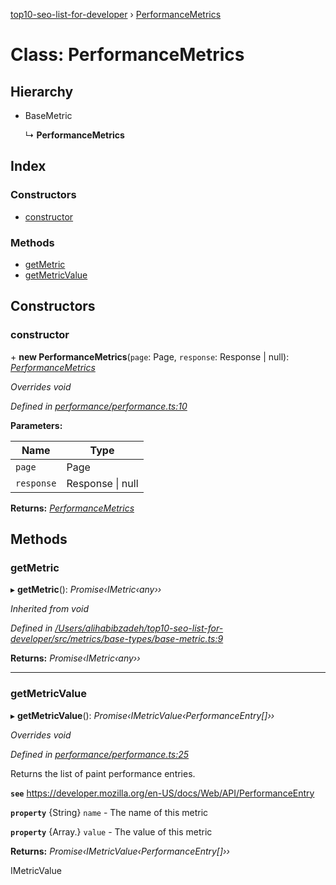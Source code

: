 [top10-seo-list-for-developer](../README.md) › [PerformanceMetrics](performancemetrics.md)

# Class: PerformanceMetrics

## Hierarchy

* BaseMetric

  ↳ **PerformanceMetrics**

## Index

### Constructors

* [constructor](performancemetrics.md#constructor)

### Methods

* [getMetric](performancemetrics.md#getmetric)
* [getMetricValue](performancemetrics.md#getmetricvalue)

## Constructors

###  constructor

\+ **new PerformanceMetrics**(`page`: Page, `response`: Response | null): *[PerformanceMetrics](performancemetrics.md)*

*Overrides void*

*Defined in [performance/performance.ts:10](https://github.com/deepcrawl/top10-seo-list-for-developer/blob/bfde32e/src/metrics/metric-items/performance/performance.ts#L10)*

**Parameters:**

Name | Type |
------ | ------ |
`page` | Page |
`response` | Response &#124; null |

**Returns:** *[PerformanceMetrics](performancemetrics.md)*

## Methods

###  getMetric

▸ **getMetric**(): *Promise‹IMetric‹any››*

*Inherited from void*

*Defined in [/Users/alihabibzadeh/top10-seo-list-for-developer/src/metrics/base-types/base-metric.ts:9](https://github.com/deepcrawl/top10-seo-list-for-developer/blob/bfde32e/src/metrics/base-types/base-metric.ts#L9)*

**Returns:** *Promise‹IMetric‹any››*

___

###  getMetricValue

▸ **getMetricValue**(): *Promise‹IMetricValue‹PerformanceEntry[]››*

*Overrides void*

*Defined in [performance/performance.ts:25](https://github.com/deepcrawl/top10-seo-list-for-developer/blob/bfde32e/src/metrics/metric-items/performance/performance.ts#L25)*

Returns the list of paint performance entries.

**`see`** https://developer.mozilla.org/en-US/docs/Web/API/PerformanceEntry

**`property`** {String} `name` - The name of this metric

**`property`** {Array.<PerformanceEntry>} `value` - The value of this metric

**Returns:** *Promise‹IMetricValue‹PerformanceEntry[]››*

IMetricValue

